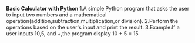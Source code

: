 **Basic Calculator with Python**
1.A simple Python program that asks the user to input two numbers and a mathematical operation(addition,subtraction,multiplication,or division).
2.Perform the operations based on the user's input and print the result.
3.Example:If a user inputs 10,5, and +,the program display 10 + 5 = 15
